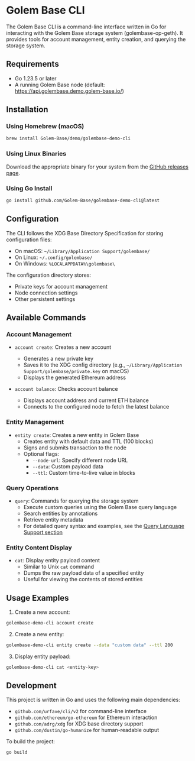 # Golem Base CLI

The Golem Base CLI is a command-line interface written in Go for interacting with the Golem Base storage system (golembase-op-geth). It provides tools for account management, entity creation, and querying the storage system.

## Requirements

- Go 1.23.5 or later
- A running Golem Base node (default: https://api.golembase.demo.golem-base.io/)

## Installation

### Using Homebrew (macOS)

```bash
brew install Golem-Base/demo/golembase-demo-cli
```

### Using Linux Binaries

Download the appropriate binary for your system from the [GitHub releases page](https://github.com/Golem-Base/golembase-demo-cli/releases/).

### Using Go Install

```bash
go install github.com/Golem-Base/golembase-demo-cli@latest
```

## Configuration

The CLI follows the XDG Base Directory Specification for storing configuration files:
- On macOS: `~/Library/Application Support/golembase/`
- On Linux: `~/.config/golembase/`
- On Windows: `%LOCALAPPDATA%\golembase\`

The configuration directory stores:
- Private keys for account management
- Node connection settings
- Other persistent settings

## Available Commands

### Account Management

- `account create`: Creates a new account
  - Generates a new private key
  - Saves it to the XDG config directory (e.g., `~/Library/Application Support/golembase/private.key` on macOS)
  - Displays the generated Ethereum address

- `account balance`: Checks account balance
  - Displays account address and current ETH balance
  - Connects to the configured node to fetch the latest balance

### Entity Management

- `entity create`: Creates a new entity in Golem Base
  - Creates entity with default data and TTL (100 blocks)
  - Signs and submits transaction to the node
  - Optional flags:
    - `--node-url`: Specify different node URL
    - `--data`: Custom payload data
    - `--ttl`: Custom time-to-live value in blocks

### Query Operations

- `query`: Commands for querying the storage system
  - Execute custom queries using the Golem Base query language
  - Search entities by annotations
  - Retrieve entity metadata
  - For detailed query syntax and examples, see the [Query Language Support section](https://github.com/Golem-Base/golembase-op-geth/blob/main/golem-base/README.md#api-functionality)

### Entity Content Display

- `cat`: Display entity payload content
  - Similar to Unix `cat` command
  - Dumps the raw payload data of a specified entity
  - Useful for viewing the contents of stored entities

## Usage Examples

1. Create a new account:
```bash
golembase-demo-cli account create
```

2. Create a new entity:
```bash
golembase-demo-cli entity create --data "custom data" --ttl 200
```

3. Display entity payload:
```bash
golembase-demo-cli cat <entity-key>
```

## Development

This project is written in Go and uses the following main dependencies:
- `github.com/urfave/cli/v2` for command-line interface
- `github.com/ethereum/go-ethereum` for Ethereum interaction
- `github.com/adrg/xdg` for XDG base directory support
- `github.com/dustin/go-humanize` for human-readable output

To build the project:
```bash
go build
```
